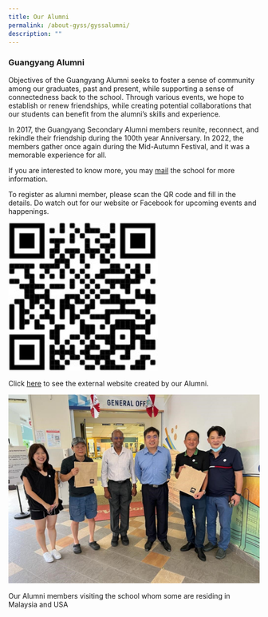 ```yaml
---
title: Our Alumni
permalink: /about-gyss/gyssalumni/
description: ""
---
```

### Guangyang Alumni 

Objectives of the Guangyang Alumni seeks to foster a sense of community among our graduates, past and present, while supporting a sense of connectedness back to the school. Through various events, we hope to establish or renew friendships, while creating potential collaborations that our students can benefit from the alumni’s skills and experience.

In 2017, the Guangyang Secondary Alumni members reunite, reconnect, and rekindle their friendship during the 100th year Anniversary. In 2022, the members gather once again during the Mid-Autumn Festival, and it was a memorable experience for all.
      
If you are interested to know more, you may [mail](mailto:gyss@moe.edu.sg) the school for more information.

To register as alumni member, please scan the QR code and fill in the details. Do watch out for our website or Facebook for upcoming events and happenings.

<img src="/images/Homepage/Alumni/Alumni%20QR.jpg" style="width:300px;"/>

        
Click [here](https://gyalumni.com/) to see the external website created by our Alumni.

![](/images/Homepage/Alumni/Alum01.jpg) 

Our Alumni members visiting the school whom some are residing in Malaysia and USA